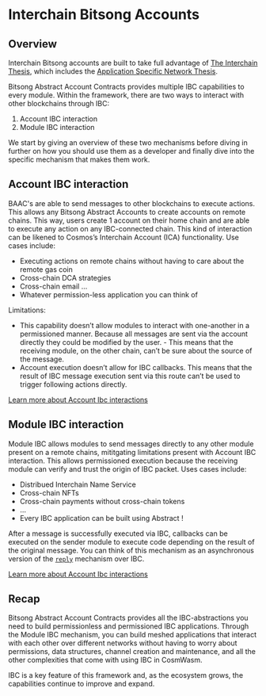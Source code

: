 # Interchain Bitsong Accounts 

## Overview 
Interchain Bitsong accounts are built to take full advantage of [The Interchain Thesis](https://tutorials.cosmos.network/academy/1-what-is-cosmos/), which includes the [Application Specific Network Thesis](https://maven11.substack.com/p/the-application-specific-chain-thesis). 


Bitsong Abstract Account Contracts provides multiple IBC capabilities to every module. Within the framework, there are two ways to interact with other blockchains through IBC:

1. Account IBC interaction
2. Module IBC interaction

We start by giving an overview of these two mechanisms before diving in further on how you should use them as a developer and finally dive into the specific mechanism that makes them work.

## Account IBC interaction

BAAC's are able to send messages to other blockchains to execute actions. This allows any Bitsong Abstract Accounts to create accounts on remote chains. This way, users create 1 account on their home chain and are able to execute any action on any IBC-connected chain. This kind of interaction can be likened to Cosmos’s Interchain Account (ICA) functionality. Use cases include:

- Executing actions on remote chains without having to care about the remote gas coin
- Cross-chain DCA strategies
- Cross-chain email
…
- Whatever permission-less application you can think of

Limitations:

- This capability doesn’t allow modules to interact with one-another in a permissioned manner. Because all messages are sent via the account directly they could be modified by the user. - This means that the receiving module, on the other chain, can’t be sure about the source of the message.
- Account execution doesn’t allow for IBC callbacks. This means that the result of IBC message execution sent via this route can’t be used to trigger following actions directly.

[Learn more about Account Ibc interactions](./developers/iba)

## Module IBC interaction
Module IBC allows modules to send messages directly to any other module present on a remote chains, mititgating limitations present with Account IBC interaction. This allows permissioned execution because the receiving module can verify and trust the origin of IBC packet. Uses cases include:
- Distribued Interchain Name Service
- Cross-chain NFTs
- Cross-chain payments without cross-chain tokens
- …
- Every IBC application can be built using Abstract !

After a message is successfully executed via IBC, callbacks can be executed on the sender module to execute code depending on the result of the original message. You can think of this mechanism as an asynchronous version of the [`reply`](https://docs.cosmwasm.com/docs/smart-contracts/message/submessage/#handling-a-reply) mechanism over IBC.

[Learn more about Account Ibc interactions](./developers/ibm)

## Recap

Bitsong Abstract Account Contracts provides all the IBC-abstractions you need to build permissionless and permissioned IBC applications. Through the Module IBC mechanism, you can build meshed applications that interact with each other over different networks without having to worry about permissions, data structures, channel creation and maintenance, and all the other complexities that come with using IBC in CosmWasm.

IBC is a key feature of this framework and, as the ecosystem grows, the capabilities continue to improve and expand.